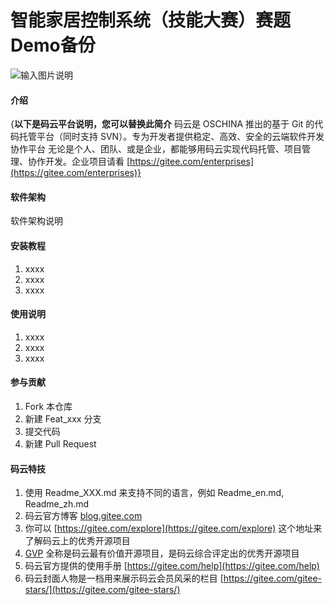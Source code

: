 # 智能家居控制系统（技能大赛）赛题Demo备份
![输入图片说明](https://cloudssd.oss-cn-shenzhen.aliyuncs.com/test/0072Vf1pgy1fodqmsvzjij31630rsu0x.jpg?Expires=1571276055&OSSAccessKeyId=TMP.hchwuVuG3H5CnpMp4oXB1oYippr8ok9Q1DiQyVXS9gutVSnGyxHfi1WPUtLog6TnutgFFD7p377hHwf5LeCDonW27QUsPkAoUG7WV6TsvGaqXyPwca1BMmfU1qcut1.tmp&Signature=p2CrrK4Aov0YK7ufOKHN31Muh4U%3D "在这里输入图片标题")

#### 介绍
{**以下是码云平台说明，您可以替换此简介**
码云是 OSCHINA 推出的基于 Git 的代码托管平台（同时支持 SVN）。专为开发者提供稳定、高效、安全的云端软件开发协作平台
无论是个人、团队、或是企业，都能够用码云实现代码托管、项目管理、协作开发。企业项目请看 [https://gitee.com/enterprises](https://gitee.com/enterprises)}

#### 软件架构
软件架构说明


#### 安装教程

1. xxxx
2. xxxx
3. xxxx

#### 使用说明

1. xxxx
2. xxxx
3. xxxx

#### 参与贡献

1. Fork 本仓库
2. 新建 Feat_xxx 分支
3. 提交代码
4. 新建 Pull Request


#### 码云特技

1. 使用 Readme\_XXX.md 来支持不同的语言，例如 Readme\_en.md, Readme\_zh.md
2. 码云官方博客 [blog.gitee.com](https://blog.gitee.com)
3. 你可以 [https://gitee.com/explore](https://gitee.com/explore) 这个地址来了解码云上的优秀开源项目
4. [GVP](https://gitee.com/gvp) 全称是码云最有价值开源项目，是码云综合评定出的优秀开源项目
5. 码云官方提供的使用手册 [https://gitee.com/help](https://gitee.com/help)
6. 码云封面人物是一档用来展示码云会员风采的栏目 [https://gitee.com/gitee-stars/](https://gitee.com/gitee-stars/)
